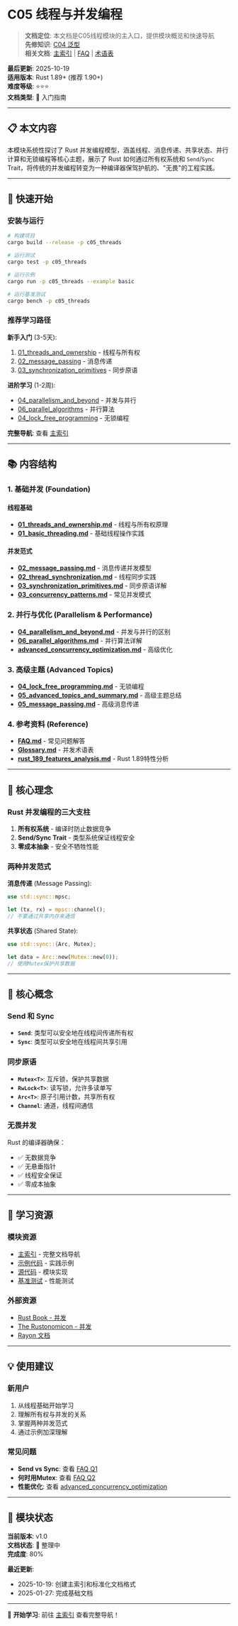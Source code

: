 # C05 线程与并发编程

> **文档定位**: 本文档是C05线程模块的主入口，提供模块概览和快速导航  
> **先修知识**: [C04 泛型](../../c04_generic/docs/README.md)  
> **相关文档**: [主索引](./00_MASTER_INDEX.md) | [FAQ](./FAQ.md) | [术语表](./Glossary.md)

**最后更新**: 2025-10-19  
**适用版本**: Rust 1.89+ (推荐 1.90+)  
**难度等级**: ⭐⭐⭐  
**文档类型**: 📖 入门指南

---

## 📋 本文内容

本模块系统性探讨了 Rust 并发编程模型，涵盖线程、消息传递、共享状态、并行计算和无锁编程等核心主题，展示了 Rust 如何通过所有权系统和 `Send`/`Sync` Trait，将传统的并发编程转变为一种编译器保驾护航的、"无畏"的工程实践。

---

## 🚀 快速开始

### 安装与运行

```bash
# 构建项目
cargo build --release -p c05_threads

# 运行测试
cargo test -p c05_threads

# 运行示例
cargo run -p c05_threads --example basic

# 运行基准测试
cargo bench -p c05_threads
```

### 推荐学习路径

**新手入门** (3-5天):

1. [01_threads_and_ownership](./01_threads_and_ownership.md) - 线程与所有权
2. [02_message_passing](./02_message_passing.md) - 消息传递
3. [03_synchronization_primitives](./03_synchronization_primitives.md) - 同步原语

**进阶学习** (1-2周):

- [04_parallelism_and_beyond](./04_parallelism_and_beyond.md) - 并发与并行
- [06_parallel_algorithms](./06_parallel_algorithms.md) - 并行算法
- [04_lock_free_programming](./04_lock_free_programming.md) - 无锁编程

**完整导航**: 查看 [主索引](./00_MASTER_INDEX.md)

---

## 📚 内容结构

### 1. 基础并发 (Foundation)

#### 线程基础

- **[01_threads_and_ownership.md](./01_threads_and_ownership.md)** - 线程与所有权原理
- **[01_basic_threading.md](./01_basic_threading.md)** - 基础线程操作实践

#### 并发范式

- **[02_message_passing.md](./02_message_passing.md)** - 消息传递并发模型
- **[02_thread_synchronization.md](./02_thread_synchronization.md)** - 线程同步实践
- **[03_synchronization_primitives.md](./03_synchronization_primitives.md)** - 同步原语详解
- **[03_concurrency_patterns.md](./03_concurrency_patterns.md)** - 常见并发模式

### 2. 并行与优化 (Parallelism & Performance)

- **[04_parallelism_and_beyond.md](./04_parallelism_and_beyond.md)** - 并发与并行的区别
- **[06_parallel_algorithms.md](./06_parallel_algorithms.md)** - 并行算法详解
- **[advanced_concurrency_optimization.md](./advanced_concurrency_optimization.md)** - 高级优化

### 3. 高级主题 (Advanced Topics)

- **[04_lock_free_programming.md](./04_lock_free_programming.md)** - 无锁编程
- **[05_advanced_topics_and_summary.md](./05_advanced_topics_and_summary.md)** - 高级主题总结
- **[05_message_passing.md](./05_message_passing.md)** - 高级消息传递

### 4. 参考资料 (Reference)

- **[FAQ.md](./FAQ.md)** - 常见问题解答
- **[Glossary.md](./Glossary.md)** - 并发术语表
- **[rust_189_features_analysis.md](./rust_189_features_analysis.md)** - Rust 1.89特性分析

---

## 🎯 核心理念

### Rust 并发编程的三大支柱

1. **所有权系统** - 编译时防止数据竞争
2. **Send/Sync Trait** - 类型系统保证线程安全
3. **零成本抽象** - 安全不牺牲性能

### 两种并发范式

**消息传递** (Message Passing):

```rust
use std::sync::mpsc;

let (tx, rx) = mpsc::channel();
// 不要通过共享内存来通信
```

**共享状态** (Shared State):

```rust
use std::sync::{Arc, Mutex};

let data = Arc::new(Mutex::new(0));
// 使用Mutex保护共享数据
```

---

## 🌟 核心概念

### Send 和 Sync

- **`Send`**: 类型可以安全地在线程间传递所有权
- **`Sync`**: 类型可以安全地在线程间共享引用

### 同步原语

- **`Mutex<T>`**: 互斥锁，保护共享数据
- **`RwLock<T>`**: 读写锁，允许多读单写
- **`Arc<T>`**: 原子引用计数，共享所有权
- **`Channel`**: 通道，线程间通信

### 无畏并发

Rust 的编译器确保：

- ✅ 无数据竞争
- ✅ 无悬垂指针
- ✅ 线程安全保证
- ✅ 零成本抽象

---

## 📖 学习资源

### 模块资源

- [主索引](./00_MASTER_INDEX.md) - 完整文档导航
- [示例代码](../examples/) - 实践示例
- [源代码](../src/) - 模块实现
- [基准测试](../benches/) - 性能测试

### 外部资源

- [Rust Book - 并发](https://doc.rust-lang.org/book/ch16-00-concurrency.html)
- [The Rustonomicon - 并发](https://doc.rust-lang.org/nomicon/concurrency.html)
- [Rayon 文档](https://docs.rs/rayon/)

---

## 💡 使用建议

### 新用户

1. 从线程基础开始学习
2. 理解所有权与并发的关系
3. 掌握两种并发范式
4. 通过示例加深理解

### 常见问题

- **Send vs Sync**: 查看 [FAQ Q1](./FAQ.md#q1-send-和-sync-到底有什么区别我总是搞混)
- **何时用Mutex**: 查看 [FAQ Q2](./FAQ.md#q2-既然-mutex-这么好用为什么-rust-还推崇消息传递)
- **性能优化**: 查看 [advanced_concurrency_optimization](./advanced_concurrency_optimization.md)

---

## 📝 模块状态

**当前版本**: v1.0  
**文档状态**: 🔧 整理中  
**完成度**: 80%

**最近更新**:

- 2025-10-19: 创建主索引和标准化文档格式
- 2025-01-27: 完成基础文档

---

🚀 **开始学习**: 前往 [主索引](./00_MASTER_INDEX.md) 查看完整导航！

